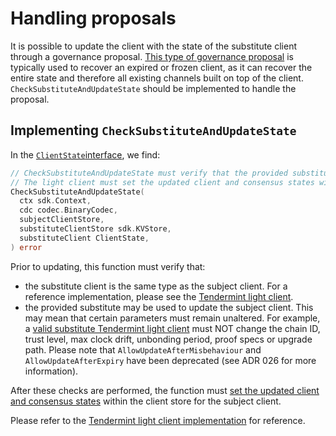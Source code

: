 <!--
order: 7
-->

# Handling proposals

It is possible to update the client with the state of the substitute client through a governance proposal. [This type of governance proposal](https://ibc.cosmos.network/main/ibc/proposals.html) is typically used to recover an expired or frozen client, as it can recover the entire state and therefore all existing channels built on top of the client. `CheckSubstituteAndUpdateState` should be implemented to handle the proposal.

## Implementing `CheckSubstituteAndUpdateState`

In the [`ClientState`interface](https://github.com/cosmos/ibc-go/blob/v7.0.0/modules/core/exported/client.go), we find:

```go
// CheckSubstituteAndUpdateState must verify that the provided substitute may be used to update the subject client.
// The light client must set the updated client and consensus states within the clientStore for the subject client.
CheckSubstituteAndUpdateState(
  ctx sdk.Context, 
  cdc codec.BinaryCodec, 
  subjectClientStore, 
  substituteClientStore sdk.KVStore, 
  substituteClient ClientState,
) error
```

Prior to updating, this function must verify that:

- the substitute client is the same type as the subject client. For a reference implementation, please see the [Tendermint light client](https://github.com/cosmos/ibc-go/blob/v7.0.0/modules/light-clients/07-tendermint/proposal_handle.go#L32).
- the provided substitute may be used to update the subject client. This may mean that certain parameters must remain unaltered. For example, a [valid substitute Tendermint light client](https://github.com/cosmos/ibc-go/blob/v7.0.0/modules/light-clients/07-tendermint/proposal_handle.go#L84) must NOT change the chain ID, trust level, max clock drift, unbonding period, proof specs or upgrade path. Please note that `AllowUpdateAfterMisbehaviour` and `AllowUpdateAfterExpiry` have been deprecated (see ADR 026 for more information).

After these checks are performed, the function must [set the updated client and consensus states](https://github.com/cosmos/ibc-go/blob/v7.0.0/modules/light-clients/07-tendermint/proposal_handle.go#L77) within the client store for the subject client.

Please refer to the [Tendermint light client implementation](https://github.com/cosmos/ibc-go/blob/v7.0.0/modules/light-clients/07-tendermint/proposal_handle.go#L27) for reference.
